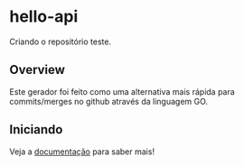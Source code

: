 # hello-api
Criando o repositório teste.

## Overview

Este gerador foi feito como uma alternativa mais rápida para commits/merges no github através da linguagem GO.

## Iniciando

Veja a [documentação](https://github.com/antonlima/hello-api) para saber mais!
